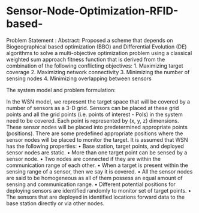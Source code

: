 # Sensor-Node-Optimization-RFID-based-

Problem Statement :
Abstract:
Proposed a scheme that depends on Biogeographical based optimization (BBO) and Differential Evolution (DE) algorithms to solve a multi-objective optimization problem using a classical weighted sum approach fitness function that is derived from the combination of the following conflicting objectives:
    1. Maximizing target coverage 
    2. Maximizing network connectivity
    3. Minimizing the number of sensing nodes
    4. Minimizing overlapping between sensors 
    
The system model and problem formulation:

In the WSN model, we represent the target space that will be covered by a number of sensors as a 3-D grid. Sensors can be placed at these grid points and all the grid points (i.e. points of interest - PoIs) in the system need to be covered. Each point is represented by (x, y, z) dimensions. These sensor nodes will be placed into predetermined appropriate points (positions). There are some predefined appropriate positions where the sensor nodes will be placed to monitor the target. 
It is assumed that WSN has the following properties: 
    • Base station, target points, and deployed sensor nodes are static.
    • More than one target point can be sensed by a sensor node.
    • Two nodes are connected if they are within the communication range of each other.
    • When a target is present within the sensing range of a sensor, then we say it is covered.
    • All the sensor nodes are said to be homogeneous as all of them possess an equal amount of sensing and communication range.
    • Different potential positions for deploying sensors are identified randomly to monitor set of target points.
    • The sensors that are deployed in identified locations forward data to the base station directly or via other nodes.
